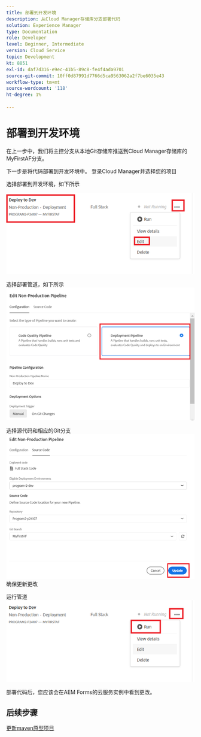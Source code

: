 ```yaml
---
title: 部署到开发环境
description: 从Cloud Manager存储库分支部署代码
solution: Experience Manager
type: Documentation
role: Developer
level: Beginner, Intermediate
version: Cloud Service
topic: Development
kt: 8851
exl-id: daf7d316-e9ec-41b5-89c8-fe4f4ada9701
source-git-commit: 10ff0d87991d7766d5ca9563062a2f7be6035e43
workflow-type: tm+mt
source-wordcount: '118'
ht-degree: 1%

---
```


# 部署到开发环境

在上一步中，我们将主控分支从本地Git存储库推送到Cloud Manager存储库的MyFirstAF分支。

下一步是将代码部署到开发环境中。
登录Cloud Manager并选择您的项目

选择部署到开发环境，如下所示


![第一步](assets/deploy-first-step1.png)


选择部署管道，如下所示
![第一步](assets/deploy1.png)

选择源代码和相应的Git分支
![第一步](assets/deploy2.png)
确保更新更改

运行管道
![运行管道](assets/run-pipeline.png)

部署代码后，您应该会在AEM Forms的云服务实例中看到更改。

## 后续步骤

[更新maven原型项目](./updating-project-archetype.md)
